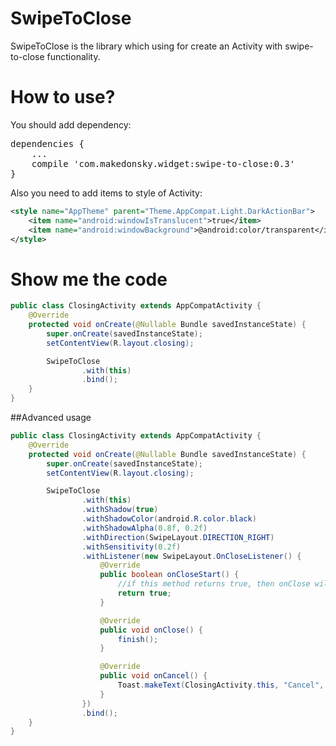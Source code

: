 # SwipeToClose
SwipeToClose is the library which using for create an Activity with swipe-to-close functionality.

# How to use?
You should add dependency:
<pre>
dependencies {
	...
	compile 'com.makedonsky.widget:swipe-to-close:0.3'
}
</pre>

Also you need to add items to style of Activity:

```xml
<style name="AppTheme" parent="Theme.AppCompat.Light.DarkActionBar">
	<item name="android:windowIsTranslucent">true</item>
	<item name="android:windowBackground">@android:color/transparent</item>
</style>
```

# Show me the code

```java
public class ClosingActivity extends AppCompatActivity {
    @Override
    protected void onCreate(@Nullable Bundle savedInstanceState) {
        super.onCreate(savedInstanceState);
        setContentView(R.layout.closing);

        SwipeToClose
                .with(this)
                .bind();
    }
}
```

##Advanced usage

```java
public class ClosingActivity extends AppCompatActivity {
    @Override
    protected void onCreate(@Nullable Bundle savedInstanceState) {
        super.onCreate(savedInstanceState);
        setContentView(R.layout.closing);

        SwipeToClose
                .with(this)
				.withShadow(true)
				.withShadowColor(android.R.color.black)
                .withShadowAlpha(0.8f, 0.2f)
				.withDirection(SwipeLayout.DIRECTION_RIGHT)
				.withSensitivity(0.2f)
				.withListener(new SwipeLayout.OnCloseListener() {
                    @Override
                    public boolean onCloseStart() {
						//if this method returns true, then onClose will be called
                        return true;
                    }

                    @Override
                    public void onClose() {
						finish();
                    }

                    @Override
                    public void onCancel() {
						Toast.makeText(ClosingActivity.this, "Cancel", Toast.LENGTH_LONG).show();
                    }
                })
                .bind();
    }
}
```
